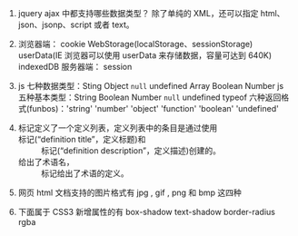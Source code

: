 1. jquery ajax 中都支持哪些数据类型？
   除了单纯的 XML，还可以指定 html、json、jsonp、script 或者 text。
2. 浏览器端：
   cookie
   WebStorage(localStorage、sessionStorage)
   userData(IE 浏览器可以使用 userData 来存储数据，容量可达到 640K)
   indexedDB
   服务器端：
   session
3. js 七种数据类型：Sting Object `null` undefined Array Boolean Number
   js 五种基本类型：String Boolean Number `null` undefined
   typeof 六种返回格式(funbos)：'string' 'number' 'object' 'function' 'boolean' 'undefined'

4. <dl>
      <dt> </dt>
      <dd> </dd>
      </dl>
   <dl>标记定义了一个定义列表，定义列表中的条目是通过使用<dt>标记(“definition title”，定义标题)和<dd>标记(“definition description”，定义描述)创建的。<dt>给出了术语名，<dd>标记给出了术语的定义。
5. 网页 html 文档支持的图片格式有 jpg , gif , png 和 bmp 这四种
6. 下面属于 CSS3 新增属性的有
   box-shadow
   text-shadow
   border-radius
   rgba
